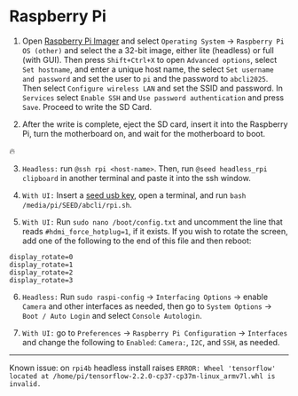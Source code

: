 # Raspberry Pi

1. Open [Raspberry Pi Imager](https://www.raspberrypi.com/software/) and select `Operating System` -> `Raspberry Pi OS (other)` and select the a 32-bit image, either lite (headless) or full (with GUI). Then press `Shift+Ctrl+X` to open `Advanced options`, select `Set hostname`, and enter a unique host name, the select `Set username and password` and set the user to `pi` and the password to `abcli2025`. Then select `Configure wireless LAN` and set the SSID and password. In `Services` select `Enable SSH` and `Use password authentication` and press `Save`. Proceed to write the SD Card.

2. After the write is complete, eject the SD card, insert it into the Raspberry Pi, turn the motherboard on, and wait for the motherboard to boot.

🔥

3. `Headless:` run `@ssh rpi <host-name>`. Then, run `@seed headless_rpi clipboard` in another terminal and paste it into the ssh window.

4. `With UI:` Insert a [seed usb key](seed), open a terminal, and run `bash /media/pi/SEED/abcli/rpi.sh`.

5. `With UI:` Run `sudo nano /boot/config.txt` and uncomment the line that reads `#hdmi_force_hotplug=1`, if it exists. If you wish to rotate the screen, add one of the following to the end of this file and then reboot:

```
display_rotate=0
display_rotate=1
display_rotate=2
display_rotate=3
```

6. `Headless:` Run `sudo raspi-config` -> `Interfacing Options` -> enable `Camera` and other interfaces as needed, then go to `System Options` -> `Boot / Auto Login` and select `Console Autologin`. 

7. `With UI:` go to `Preferences` -> `Raspberry Pi Configuration` -> `Interfaces` and change the following to `Enabled`: `Camera:`, `I2C`, and `SSH`, as needed.

---

Known issue: on `rpi4b` headless install raises `ERROR: Wheel 'tensorflow' located at /home/pi/tensorflow-2.2.0-cp37-cp37m-linux_armv7l.whl is invalid.`